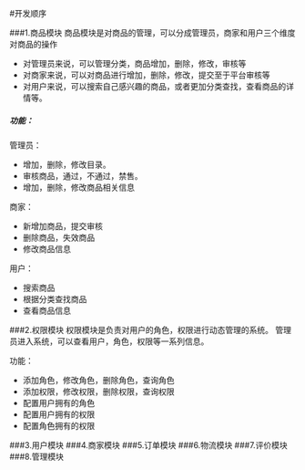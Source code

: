 #开发顺序

###1.商品模块
商品模块是对商品的管理，可以分成管理员，商家和用户三个维度对商品的操作
+ 对管理员来说，可以管理分类，商品增加，删除，修改，审核等
+ 对商家来说，可以对商品进行增加，删除，修改，提交至于平台审核等
+ 对用户来说，可以搜索自己感兴趣的商品，或者更加分类查找，查看商品的详情等。
##### 功能：
管理员：
+ 增加，删除，修改目录。
+ 审核商品，通过，不通过，禁售。
+ 增加，删除，修改商品相关信息

商家：
+ 新增加商品，提交审核
+ 删除商品，失效商品
+ 修改商品信息

用户：
+ 搜索商品
+ 根据分类查找商品
+ 查看商品信息 

###2.权限模块
权限模块是负责对用户的角色，权限进行动态管理的系统。
管理员进入系统，可以查看用户，角色，权限等一系列信息。

功能：
+ 添加角色，修改角色，删除角色，查询角色
+ 添加权限，修改权限，删除权限，查询权限
+ 配置用户拥有的角色
+ 配置用户拥有的权限
+ 配置角色拥有的权限

###3.用户模块
###4.商家模块
###5.订单模块
###6.物流模块
###7.评价模块
###8.管理模块
